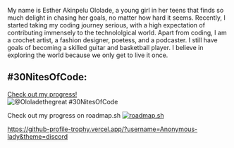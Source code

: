 My name is Esther Akinpelu Ololade, a young girl in her teens that finds so much delight in chasing her goals, no matter how hard it seems. Recently, I started taking my coding journey serious, with a high expectation of contributing immensely to the technololgical world. Apart from coding, I am a crochet artist, a fashion designer, poetess, and a podcaster. I still have goals of becoming a skilled guitar and basketball player. I believe in exploring the world because we only get to live it once.
## #30NitesOfCode:
  [Check out my progress!](https://www.codedex.io/@Ololadethegreat/30-nites-of-code)  
  ![@Ololadethegreat #30NitesOfCode](https://www.codedex.io/api/petStatus?user=Ololadethegreat)



Check out my progress on roadmap.sh
[![roadmap.sh](https://roadmap.sh/card/wide/66802b34fd6073669294c0f2?variant=dark)](https://roadmap.sh)


https://github-profile-trophy.vercel.app/?username=Anonymous-lady&theme=discord

